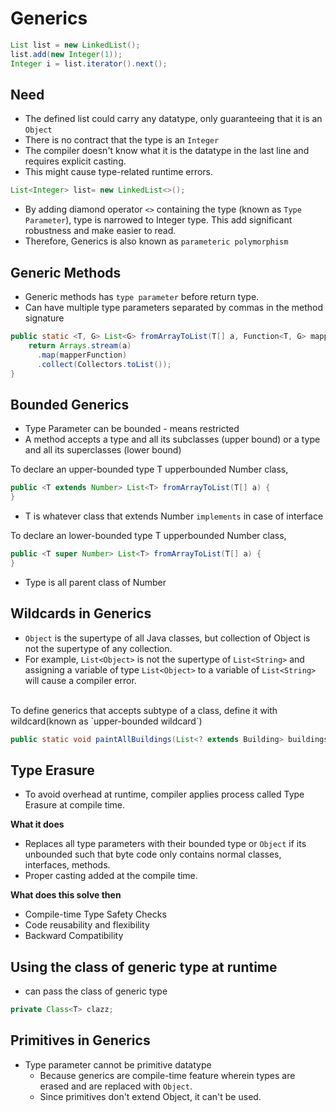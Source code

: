 # Generics

```java
List list = new LinkedList();
list.add(new Integer(1)); 
Integer i = list.iterator().next();
```

## Need

- The defined list could carry any datatype, only guaranteeing that it is an `Object`
- There is no contract that the type is an `Integer`
- The compiler doesn't know what it is the datatype in the last line and requires explicit casting.
- This might cause type-related runtime errors.

```java
List<Integer> list= new LinkedList<>(); 
```

- By adding diamond operator `<>` containing the type (known as `Type Parameter`), type is narrowed to Integer type. This add significant robustness and make easier to read.
- Therefore, Generics is also known as `parameteric polymorphism`

## Generic Methods

- Generic methods has `type parameter` before return type.
- Can have multiple type parameters separated by commas in the method signature

```java
public static <T, G> List<G> fromArrayToList(T[] a, Function<T, G> mapperFunction) {
    return Arrays.stream(a)
      .map(mapperFunction)
      .collect(Collectors.toList());
}
```
## Bounded Generics

- Type Parameter can be bounded - means restricted
- A method accepts a type and all its subclasses (upper bound) or a type and all its superclasses (lower bound) <br />

To declare an upper-bounded type T upperbounded Number class, 
```java
public <T extends Number> List<T> fromArrayToList(T[] a) {
}
```
- T is whatever class that extends Number
`implements` in case of interface

To declare an lower-bounded type T upperbounded Number class, 
```java
public <T super Number> List<T> fromArrayToList(T[] a) {
}
```
- Type is all parent class of Number

## Wildcards in Generics

- `Object` is the supertype of all Java classes, but collection of Object is not the supertype of any collection. 
- For example, `List<Object>` is not the supertype of `List<String>` and assigning a variable of type `List<Object>` to a variable of `List<String>` will cause a compiler error.

<br />
To define generics that accepts subtype of a class, define it with wildcard(known as `upper-bounded wildcard`)

```java
public static void paintAllBuildings(List<? extends Building> buildings) {}
```

## Type Erasure

- To avoid overhead at runtime, compiler applies process called Type Erasure at compile time.

**What it does**
- Replaces all type parameters with their bounded type or `Object` if its unbounded such that byte code only contains normal classes, interfaces, methods.
- Proper casting added at the compile time.

**What does this solve then**
- Compile-time Type Safety Checks
- Code reusability and flexibility
- Backward Compatibility

## Using the class of generic type at runtime
- can pass the class of generic type

```java
private Class<T> clazz;
```

## Primitives in Generics

- Type parameter cannot be primitive datatype
  - Because generics are compile-time feature wherein types are erased and are replaced with `Object`.
  - Since primitives don't extend Object, it can't be used.


